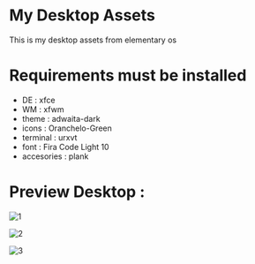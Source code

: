 # My Desktop Assets
This is my desktop assets from elementary os

# Requirements must be installed 
* DE       : xfce
* WM       : xfwm
* theme    : adwaita-dark
* icons    : Oranchelo-Green
* terminal : urxvt
* font     : Fira Code Light 10
* accesories : plank

# Preview Desktop : 
![1](https://user-images.githubusercontent.com/49679669/74105403-f91c2800-4b8f-11ea-89d0-bbb9e1086a98.png)

![2](https://user-images.githubusercontent.com/49679669/74097402-31931600-4b3e-11ea-9427-f1c4983b0ded.png)

![3](https://user-images.githubusercontent.com/49679669/74105408-fde0dc00-4b8f-11ea-9e7e-73352bacd3c7.png)
